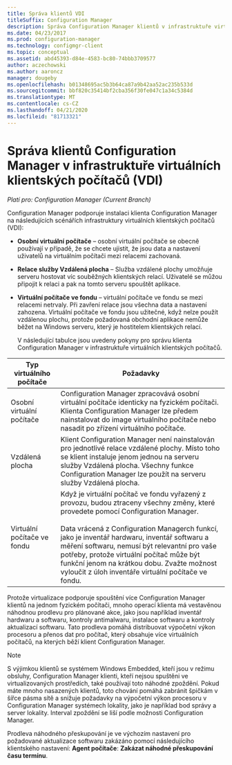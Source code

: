 ```yaml
---
title: Správa klientů VDI
titleSuffix: Configuration Manager
description: Správa Configuration Manager klientů v infrastruktuře virtuálních klientských počítačů (VDI).
ms.date: 04/23/2017
ms.prod: configuration-manager
ms.technology: configmgr-client
ms.topic: conceptual
ms.assetid: abd45393-d84e-4583-bc80-74bbb3709577
author: aczechowski
ms.author: aaroncz
manager: dougeby
ms.openlocfilehash: b01348695ac5b3b64ca87a9b42aa52ac235b533d
ms.sourcegitcommit: bbf820c35414bf2cba356f30fe047c1a34c5384d
ms.translationtype: MT
ms.contentlocale: cs-CZ
ms.lasthandoff: 04/21/2020
ms.locfileid: "81713321"
---
```

# <a name="manage-configuration-manager-clients-in-a-virtual-desktop-infrastructure-vdi"></a>Správa klientů Configuration Manager v infrastruktuře virtuálních klientských počítačů (VDI)

*Platí pro: Configuration Manager (Current Branch)*

Configuration Manager podporuje instalaci klienta Configuration Manager na následujících scénářích infrastruktury virtuálních klientských počítačů (VDI):  

- **Osobní virtuální počítače** – osobní virtuální počítače se obecně používají v případě, že se chcete ujistit, že jsou data a nastavení uživatelů na virtuálním počítači mezi relacemi zachovaná.  

- **Relace služby Vzdálená plocha** – Služba vzdálené plochy umožňuje serveru hostovat víc souběžných klientských relací. Uživatelé se můžou připojit k relaci a pak na tomto serveru spouštět aplikace.  

- **Virtuální počítače ve fondu** – virtuální počítače ve fondu se mezi relacemi netrvaly. Při zavření relace jsou všechna data a nastavení zahozena. Virtuální počítače ve fondu jsou užitečné, když nelze použít vzdálenou plochu, protože požadovaná obchodní aplikace nemůže běžet na Windows serveru, který je hostitelem klientských relací.  

  V následující tabulce jsou uvedeny pokyny pro správu klienta Configuration Manager v infrastruktuře virtuálních klientských počítačů.  

|Typ virtuálního počítače|Požadavky|  
|--------------------------|--------------------|  
|Osobní virtuální počítače|Configuration Manager zpracovává osobní virtuální počítače identicky na fyzickém počítači. Klienta Configuration Manager lze předem nainstalovat do image virtuálního počítače nebo nasadit po zřízení virtuálního počítače.|  
|Vzdálená plocha|Klient Configuration Manager není nainstalován pro jednotlivé relace vzdálené plochy. Místo toho se klient instaluje jenom jednou na serveru služby Vzdálená plocha. Všechny funkce Configuration Manager lze použít na serveru služby Vzdálená plocha.|  
|Virtuální počítače ve fondu|Když je virtuální počítač ve fondu vyřazený z provozu, budou ztraceny všechny změny, které provedete pomocí Configuration Manager.<br /><br /> Data vrácená z Configuration Managerch funkcí, jako je inventář hardwaru, inventář softwaru a měření softwaru, nemusí být relevantní pro vaše potřeby, protože virtuální počítač může být funkční jenom na krátkou dobu. Zvažte možnost vyloučit z úloh inventáře virtuální počítače ve fondu.|  

 Protože virtualizace podporuje spouštění více Configuration Manager klientů na jednom fyzickém počítači, mnoho operací klienta má vestavěnou náhodnou prodlevu pro plánované akce, jako jsou například inventář hardwaru a softwaru, kontroly antimalwaru, instalace softwaru a kontroly aktualizací softwaru. Tato prodleva pomáhá distribuovat výpočetní výkon procesoru a přenos dat pro počítač, který obsahuje více virtuálních počítačů, na kterých běží klient Configuration Manager.  

> [!NOTE]  
>  S výjimkou klientů se systémem Windows Embedded, kteří jsou v režimu obsluhy, Configuration Manager klienti, kteří nejsou spuštěni ve virtualizovaných prostředích, také používají toto náhodné zpoždění. Pokud máte mnoho nasazených klientů, toto chování pomáhá zabránit špičkám v šířce pásma sítě a snižuje požadavky na výpočetní výkon procesoru v Configuration Manager systémech lokality, jako je například bod správy a server lokality. Interval zpoždění se liší podle možnosti Configuration Manager.  
>   
>  Prodleva náhodného přeskupování je ve výchozím nastavení pro požadované aktualizace softwaru zakázáno pomocí následujícího klientského nastavení: **Agent počítače**: **Zakázat náhodné přeskupování času termínu**.
